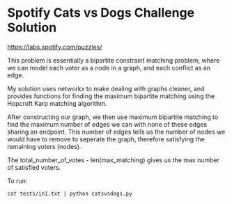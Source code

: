 # Spotify Cats vs Dogs Challenge Solution

https://labs.spotify.com/puzzles/

This problem is essentially a bipartite constraint matching problem, where we
can model each voter as a node in a graph, and each conflict as an edge.

My solution uses networkx to make dealing with graphs cleaner, and provides
functions for finding the maximum bipartite matching using the Hopcroft Karp
matching algorithm.

After constructing our graph, we then use maximum bipartite matching to 
find the maximum number of edges we can with none of these edges sharing an 
endpoint. This number of edges tells us the number of nodes we would have to 
remove to seperate the graph, therefore satisfying the remaining voters (nodes).

The total_number_of_votes - len(max_matching) gives us the max number of
satisfied voters.

To run:


    cat tests/in1.txt | python catsvsdogs.py
